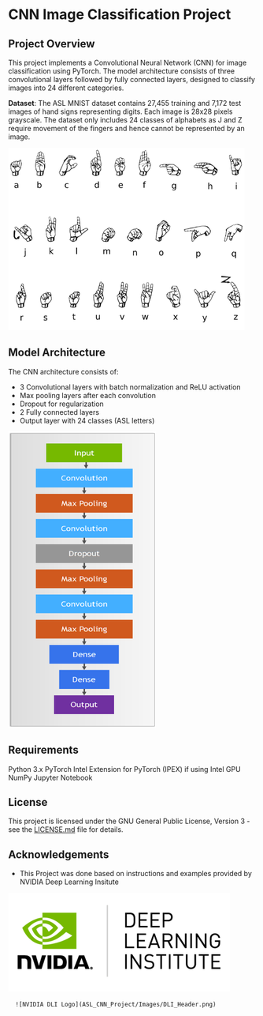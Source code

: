 # CNN Image Classification Project
## Project Overview
This project implements a Convolutional Neural Network (CNN) for image classification using PyTorch. The model architecture consists of three convolutional layers followed by fully connected layers, designed to classify images into 24 different categories.

**Dataset**: The ASL MNIST dataset contains 27,455 training and 7,172 test images of hand signs representing digits. Each image is 28x28 pixels grayscale. The dataset only includes 24 classes of alphabets as J and Z require movement of the fingers and hence cannot be represented by an image.

<p>
    <img src = "./Images/asl.png" width = "480" height = "370" />
</p>

## Model Architecture

The CNN architecture consists of:

- 3 Convolutional layers with batch normalization and ReLU activation
- Max pooling layers after each convolution
- Dropout for regularization
- 2 Fully connected layers
- Output layer with 24 classes (ASL letters)

<p>
    <img src = "./Images/cnn.png" width = "300" height = "600" />
</p>


## Requirements

Python 3.x
PyTorch
Intel Extension for PyTorch (IPEX) if using Intel GPU
NumPy
Jupyter Notebook

## License

This project is licensed under the GNU General Public License, Version 3 - see the [LICENSE.md](../LICENSE.md) file for details.


## Acknowledgements
- This Project was done based on instructions and examples provided by NVIDIA Deep Learning Insitute

<p>
    <img src = "./Images/DLI_Header.png" width = "450" height = "200" />
</p>



      ![NVIDIA DLI Logo](ASL_CNN_Project/Images/DLI_Header.png)


